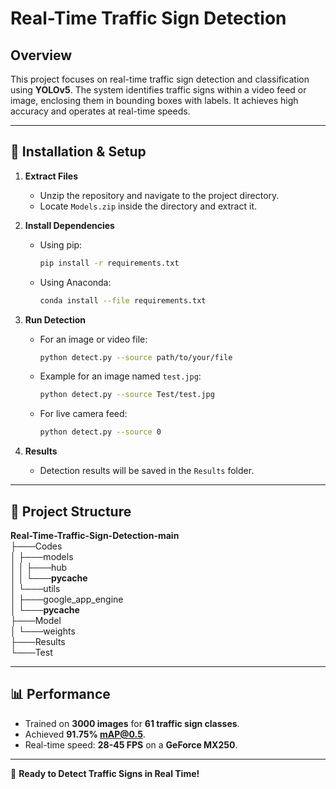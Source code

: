 # Real-Time Traffic Sign Detection

## Overview
This project focuses on real-time traffic sign detection and classification using **YOLOv5**. The system identifies traffic signs within a video feed or image, enclosing them in bounding boxes with labels. It achieves high accuracy and operates at real-time speeds.

---

## 🔧 Installation & Setup

1. **Extract Files**  
   - Unzip the repository and navigate to the project directory.
   - Locate `Models.zip` inside the directory and extract it.

2. **Install Dependencies**  
   - Using pip:  
     ```bash
     pip install -r requirements.txt
     ```
   - Using Anaconda:  
     ```bash
     conda install --file requirements.txt
     ```

3. **Run Detection**  
   - For an image or video file:  
     ```bash
     python detect.py --source path/to/your/file
     ```
   - Example for an image named `test.jpg`:  
     ```bash
     python detect.py --source Test/test.jpg
     ```
   - For live camera feed:  
     ```bash
     python detect.py --source 0
     ```

4. **Results**  
   - Detection results will be saved in the `Results` folder.

---

## 📂 Project Structure

**Real-Time-Traffic-Sign-Detection-main**\
├───Codes\
│ ├───models\
│ │ ├───hub\
│ │ └───__pycache__\
│ └───utils\
│ ├───google_app_engine\
│ └───__pycache__\
├───Model\
│ └───weights\
├───Results\
└───Test

---

## 📊 Performance
- Trained on **3000 images** for **61 traffic sign classes**.
- Achieved **91.75% mAP@0.5**.
- Real-time speed: **28-45 FPS** on a **GeForce MX250**.

---


🚀 **Ready to Detect Traffic Signs in Real Time!**


